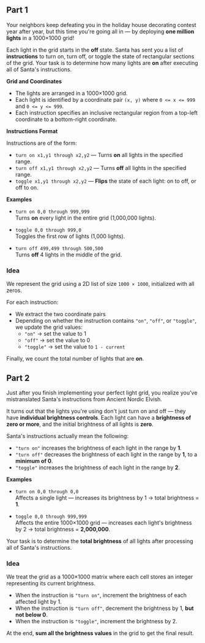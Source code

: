 ## Part 1

Your neighbors keep defeating you in the holiday house decorating contest year after year, but this time you're going all in — by deploying **one million lights** in a 1000×1000 grid!

Each light in the grid starts in the **off** state. Santa has sent you a list of **instructions** to turn on, turn off, or toggle the state of rectangular sections of the grid. Your task is to determine how many lights are **on** after executing all of Santa's instructions.

**Grid and Coordinates**

- The lights are arranged in a 1000×1000 grid.
- Each light is identified by a coordinate pair `(x, y)` where `0 <= x <= 999` and `0 <= y <= 999`.
- Each instruction specifies an inclusive rectangular region from a top-left coordinate to a bottom-right coordinate.

**Instructions Format**

Instructions are of the form:

- `turn on x1,y1 through x2,y2` — Turns **on** all lights in the specified range.
- `turn off x1,y1 through x2,y2` — Turns **off** all lights in the specified range.
- `toggle x1,y1 through x2,y2` — **Flips** the state of each light: on to off, or off to on.

**Examples**

- `turn on 0,0 through 999,999`  
  Turns **on** every light in the entire grid (1,000,000 lights).

- `toggle 0,0 through 999,0`  
  Toggles the first row of lights (1,000 lights).

- `turn off 499,499 through 500,500`  
  Turns **off** 4 lights in the middle of the grid.

### Idea

We represent the grid using a 2D list of size `1000 × 1000`, initialized with all zeros.

For each instruction:
- We extract the two coordinate pairs
- Depending on whether the instruction contains `"on"`, `"off"`, or `"toggle"`, we update the grid values:
  - `"on"` → set the value to 1
  - `"off"` → set the value to 0
  - `"toggle"` → set the value to `1 - current`

Finally, we count the total number of lights that are **on**.

## Part 2

Just after you finish implementing your perfect light grid, you realize you've mistranslated Santa's instructions from Ancient Nordic Elvish.

It turns out that the lights you're using don't just turn on and off — they have **individual brightness controls**. Each light can have a **brightness of zero or more**, and the initial brightness of all lights is **zero**.

Santa's instructions actually mean the following:

- `"turn on"` increases the brightness of each light in the range by **1**.
- `"turn off"` decreases the brightness of each light in the range by **1**, to a **minimum of 0**.
- `"toggle"` increases the brightness of each light in the range by **2**.


**Examples**

- `turn on 0,0 through 0,0`  
  Affects a single light — increases its brightness by 1 → total brightness = **1**.

- `toggle 0,0 through 999,999`  
  Affects the entire 1000×1000 grid — increases each light's brightness by 2 → total brightness = **2,000,000**.

Your task is to determine the **total brightness** of all lights after processing all of Santa's instructions.

### Idea

We treat the grid as a 1000×1000 matrix where each cell stores an integer representing its current brightness.

- When the instruction is `"turn on"`, increment the brightness of each affected light by 1.
- When the instruction is `"turn off"`, decrement the brightness by 1, **but not below 0**.
- When the instruction is `"toggle"`, increment the brightness by 2.

At the end, **sum all the brightness values** in the grid to get the final result.